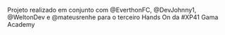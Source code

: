 Projeto realizado em conjunto com @EverthonFC, @DevJohnny1, @WeltonDev e @mateusrenhe para o terceiro Hands On da #XP41 Gama Academy
